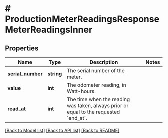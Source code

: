 # # ProductionMeterReadingsResponseMeterReadingsInner

## Properties

Name | Type | Description | Notes
------------ | ------------- | ------------- | -------------
**serial_number** | **string** | The serial number of the meter. |
**value** | **int** | The odometer reading, in Watt-hours. |
**read_at** | **int** | The time when the reading was taken, always prior or equal to the requested &#x60;end_at&#x60;. |

[[Back to Model list]](../../README.md#models) [[Back to API list]](../../README.md#endpoints) [[Back to README]](../../README.md)
